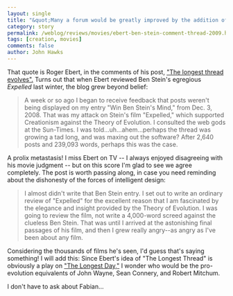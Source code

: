```yaml
---
layout: single 
title: "&quot;Many a forum would be greatly improved by the addition of some pedantic dorks.&quot;" 
category: story
permalink: /weblog/reviews/movies/ebert-ben-stein-comment-thread-2009.html
tags: [creation, movies] 
comments: false 
author: John Hawks 
---
```


That quote is Roger Ebert, in the comments of his post, <a href="http://blogs.suntimes.com/ebert/2009/09/the_longest_thread_evolves.html">"The longest thread evolves".</a> Turns out that when Ebert reviewed Ben Stein's egregious <i>Expelled</i> last winter, the blog grew beyond belief: 

<blockquote>A week or so ago I began to receive feedback that posts weren't being displayed on my entry "Win Ben Stein's Mind," from Dec. 3, 2008. That was my attack on Stein's film "Expelled," which supported Creationism against the Theory of Evolution. I consulted the web gods at the Sun-Times. I was told...uh...ahem...perhaps the thread was growing a tad long, and was maxing out the software? After 2,640 posts and 239,093 words, perhaps this was the case.</blockquote>

A prolix metastasis!  I miss Ebert on TV -- I always enjoyed disagreeing with his movie judgment -- but on this score I'm glad to see we agree completely. The post is worth passing along, in case you need reminding about the dishonesty of the forces of intelligent design: 

<blockquote>I almost didn't write that Ben Stein entry. I set out to write an ordinary review of "Expelled" for the excellent reason that I am fascinated by the elegance and insight provided by the Theory of Evolution. I was going to review the film, not write a 4,000-word screed against the clueless Ben Stein. That was until I arrived at the astonishing final passages of his film, and then I grew really angry--as angry as I've been about any film.</blockquote>

Considering the thousands of films he's seen, I'd guess that's saying something! I will add this: Since Ebert's idea of "The Longest Thread" is obviously a play on <a href="http://www.imdb.com/title/tt0056197/">"The Longest Day,"</a> I wonder who would be the pro-evolution equivalents of John Wayne, Sean Connery, and Robert Mitchum. 

I don't have to ask about Fabian...



